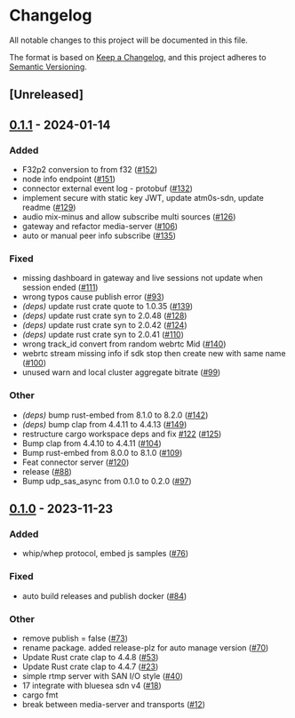 # Changelog
All notable changes to this project will be documented in this file.

The format is based on [Keep a Changelog](https://keepachangelog.com/en/1.0.0/),
and this project adheres to [Semantic Versioning](https://semver.org/spec/v2.0.0.html).

## [Unreleased]

## [0.1.1](https://github.com/giangndm/8xFF-decentralized-media-server/compare/atm0s-media-server-v0.1.0...atm0s-media-server-v0.1.1) - 2024-01-14

### Added
- F32p2 conversion to from f32 ([#152](https://github.com/giangndm/8xFF-decentralized-media-server/pull/152))
- node info endpoint ([#151](https://github.com/giangndm/8xFF-decentralized-media-server/pull/151))
- connector external event log - protobuf ([#132](https://github.com/giangndm/8xFF-decentralized-media-server/pull/132))
- implement secure with static key JWT, update atm0s-sdn, update readme ([#129](https://github.com/giangndm/8xFF-decentralized-media-server/pull/129))
- audio mix-minus and allow subscribe multi sources ([#126](https://github.com/giangndm/8xFF-decentralized-media-server/pull/126))
- gateway and refactor media-server ([#106](https://github.com/giangndm/8xFF-decentralized-media-server/pull/106))
- auto or manual peer info subscribe ([#135](https://github.com/giangndm/8xFF-decentralized-media-server/pull/135))

### Fixed
- missing dashboard in gateway and live sessions not update when session ended ([#111](https://github.com/giangndm/8xFF-decentralized-media-server/pull/111))
- wrong typos cause publish error ([#93](https://github.com/giangndm/8xFF-decentralized-media-server/pull/93))
- *(deps)* update rust crate quote to 1.0.35 ([#139](https://github.com/giangndm/8xFF-decentralized-media-server/pull/139))
- *(deps)* update rust crate syn to 2.0.48 ([#128](https://github.com/giangndm/8xFF-decentralized-media-server/pull/128))
- *(deps)* update rust crate syn to 2.0.42 ([#124](https://github.com/giangndm/8xFF-decentralized-media-server/pull/124))
- *(deps)* update rust crate syn to 2.0.41 ([#110](https://github.com/giangndm/8xFF-decentralized-media-server/pull/110))
- wrong track_id convert from random webrtc Mid ([#140](https://github.com/giangndm/8xFF-decentralized-media-server/pull/140))
- webrtc stream missing info if sdk stop then create new with same name ([#100](https://github.com/giangndm/8xFF-decentralized-media-server/pull/100))
- unused warn and local cluster aggregate bitrate ([#99](https://github.com/giangndm/8xFF-decentralized-media-server/pull/99))

### Other
- *(deps)* bump rust-embed from 8.1.0 to 8.2.0 ([#142](https://github.com/giangndm/8xFF-decentralized-media-server/pull/142))
- *(deps)* bump clap from 4.4.11 to 4.4.13 ([#149](https://github.com/giangndm/8xFF-decentralized-media-server/pull/149))
- restructure cargo workspace deps and fix [#122](https://github.com/giangndm/8xFF-decentralized-media-server/pull/122) ([#125](https://github.com/giangndm/8xFF-decentralized-media-server/pull/125))
- Bump clap from 4.4.10 to 4.4.11 ([#104](https://github.com/giangndm/8xFF-decentralized-media-server/pull/104))
- Bump rust-embed from 8.0.0 to 8.1.0 ([#109](https://github.com/giangndm/8xFF-decentralized-media-server/pull/109))
- Feat connector server ([#120](https://github.com/giangndm/8xFF-decentralized-media-server/pull/120))
- release ([#88](https://github.com/giangndm/8xFF-decentralized-media-server/pull/88))
- Bump udp_sas_async from 0.1.0 to 0.2.0 ([#97](https://github.com/giangndm/8xFF-decentralized-media-server/pull/97))

## [0.1.0](https://github.com/8xFF/atm0s-media-server/releases/tag/atm0s-media-server-v0.1.0) - 2023-11-23

### Added
- whip/whep protocol, embed js samples ([#76](https://github.com/8xFF/atm0s-media-server/pull/76))

### Fixed
- auto build releases and publish docker ([#84](https://github.com/8xFF/atm0s-media-server/pull/84))

### Other
- remove publish = false ([#73](https://github.com/8xFF/atm0s-media-server/pull/73))
- rename package. added release-plz for auto manage version ([#70](https://github.com/8xFF/atm0s-media-server/pull/70))
- Update Rust crate clap to 4.4.8 ([#53](https://github.com/8xFF/atm0s-media-server/pull/53))
- Update Rust crate clap to 4.4.7 ([#23](https://github.com/8xFF/atm0s-media-server/pull/23))
- simple rtmp server with SAN I/O style ([#40](https://github.com/8xFF/atm0s-media-server/pull/40))
- 17 integrate with bluesea sdn v4 ([#18](https://github.com/8xFF/atm0s-media-server/pull/18))
- cargo fmt
- break between media-server and transports ([#12](https://github.com/8xFF/atm0s-media-server/pull/12))
